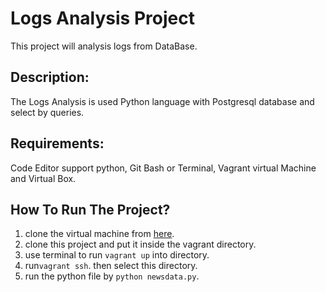 # Logs Analysis Project

This project will analysis logs from DataBase.

## Description:

The Logs Analysis is used Python language with Postgresql database and select by queries.

## Requirements:

Code Editor support python, Git Bash or Terminal, Vagrant virtual Machine and Virtual Box.
  
## How To Run The Project?
  
1. clone the virtual machine from [here](https://github.com/udacity/fullstack-nanodegree-vm.).
2. clone this project and put it inside the vagrant directory.
3. use terminal to run `vagrant up` into directory.
4. run`vagrant ssh`. then select this directory.
5. run the python file by `python newsdata.py`.